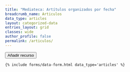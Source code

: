 ```yaml
---
title: "Mediateca: Artítulos organizados por fecha"
breadcrumb_name: Articulos
data_type: articles
layout: categorized-data
entries_layout: grid
classes: wide
author_profile: false
permalink: /articulos/  
---
```


<div>
    <span class="d-inline">
        <button class="btn btn-sm btn-primary" id="new-item" style="">
            <i class="fas fa-fw fa-plus"></i> Añadir recurso
        </button>
    </span>

    {% include forms/data-form.html data_type='articles' %} 
</div>




